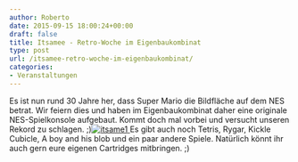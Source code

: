 ```yaml
---
author: Roberto
date: 2015-09-15 18:00:24+00:00
draft: false
title: Itsamee - Retro-Woche im Eigenbaukombinat
type: post
url: /itsamee-retro-woche-im-eigenbaukombinat/
categories:
- Veranstaltungen
---
```


Es ist nun rund 30 Jahre her, dass Super Mario die Bildfläche auf dem NES betrat. Wir feiern dies und haben im Eigenbaukombinat daher eine originale NES-Spielkonsole aufgebaut. Kommt doch mal vorbei und versucht unseren Rekord zu schlagen. ;)<!-- more -->[![itsame1](/wp-content/uploads/2015/09/itsame1-300x225.jpg)
](/wp-content/uploads/2015/09/itsame1.jpg)Es gibt auch noch Tetris, Rygar, Kickle Cubicle, A boy and his blob und ein paar andere Spiele. Natürlich könnt ihr auch gern eure eigenen Cartridges mitbringen. ;)
